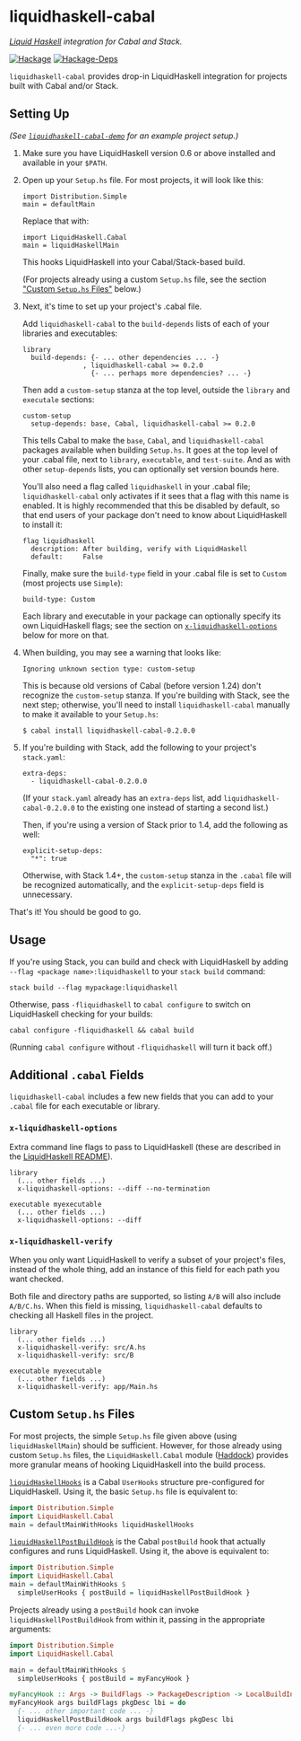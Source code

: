 # liquidhaskell-cabal

*[Liquid Haskell](https://github.com/ucsd-progsys/liquidhaskell/) integration for Cabal and Stack.*

[![Hackage](https://img.shields.io/hackage/v/liquidhaskell-cabal.svg)](https://hackage.haskell.org/package/liquidhaskell-cabal)
[![Hackage-Deps](https://img.shields.io/hackage-deps/v/liquidhaskell-cabal.svg)](http://packdeps.haskellers.com/feed?needle=liquidhaskell-cabal)

`liquidhaskell-cabal` provides drop-in LiquidHaskell integration for projects built with Cabal
and/or Stack.

## Setting Up

*(See [`liquidhaskell-cabal-demo`](https://github.com/spinda/liquidhaskell-cabal-demo) for an
example project setup.)*

1. Make sure you have LiquidHaskell version 0.6 or above installed and available in your `$PATH`.

1. Open up your `Setup.hs` file. For most projects, it will look like this:

   ```
   import Distribution.Simple
   main = defaultMain
   ```

   Replace that with:

   ```
   import LiquidHaskell.Cabal
   main = liquidHaskellMain
   ```

   This hooks LiquidHaskell into your Cabal/Stack-based build.

   (For projects already using a custom `Setup.hs` file, see the section
   ["Custom `Setup.hs` Files"](#custom-setuphs-files) below.)

1. Next, it's time to set up your project's .cabal file.

   Add `liquidhaskell-cabal` to the `build-depends` lists of each of your libraries and
   executables:

   ```
   library
     build-depends: {- ... other dependencies ... -}
                  , liquidhaskell-cabal >= 0.2.0
                    {- ... perhaps more dependencies? ... -}
   ```

   Then add a `custom-setup` stanza at the top level, outside the `library` and `executale`
   sections:

   ```
   custom-setup
     setup-depends: base, Cabal, liquidhaskell-cabal >= 0.2.0
   ```

   This tells Cabal to make the `base`, `Cabal`, and `liquidhaskell-cabal`
   packages available when building `Setup.hs`.  It goes at the top level of
   your .cabal file, next to `library`, `executable`, and `test-suite`. And as
   with other `setup-depends` lists, you can optionally set version bounds here.

   You'll also need a flag called `liquidhaskell` in your .cabal file;
   `liquidhaskell-cabal` only activates if it sees that a flag with this name is
   enabled. It is highly recommended that this be disabled by default, so that
   end users of your package don't need to know about LiquidHaskell to install
   it:

   ```
   flag liquidhaskell
     description: After building, verify with LiquidHaskell
     default:     False
   ```

   Finally, make sure the `build-type` field in your .cabal file is set to
   `Custom` (most projects use `Simple`):

   ```
   build-type: Custom
   ```

   Each library and executable in your package can optionally specify its own
   LiquidHaskell flags; see the section on [`x-liquidhaskell-options`](#x-liquidhaskell-options)
   below for more on that.

1. When building, you may see a warning that looks like:

   ```
   Ignoring unknown section type: custom-setup
   ```

   This is because old versions of Cabal (before version 1.24) don't recognize the `custom-setup`
   stanza. If you're building with Stack, see the next step; otherwise, you'll need to install
   `liquidhaskell-cabal` manually to make it available to your `Setup.hs`:

   ```
   $ cabal install liquidhaskell-cabal-0.2.0.0
   ```

1. If you're building with Stack, add the following to your project's `stack.yaml`:

   ```
   extra-deps:
     - liquidhaskell-cabal-0.2.0.0
   ```

   (If your `stack.yaml` already has an `extra-deps` list, add
   `liquidhaskell-cabal-0.2.0.0` to the existing one instead of starting a
   second list.)

   Then, if you're using a version of Stack prior to 1.4, add the following as well:

   ```
   explicit-setup-deps:
     "*": true
   ```

   Otherwise, with Stack 1.4+, the `custom-setup` stanza in the `.cabal` file
   will be recognized automatically, and the `explicit-setup-deps` field is
   unnecessary.

That's it! You should be good to go.

## Usage

If you're using Stack, you can build and check with LiquidHaskell by adding
`--flag <package name>:liquidhaskell` to your `stack build` command:

```
stack build --flag mypackage:liquidhaskell
```

Otherwise, pass `-fliquidhaskell` to `cabal configure` to switch on
LiquidHaskell checking for your builds:

```
cabal configure -fliquidhaskell && cabal build
```

(Running `cabal configure` without `-fliquidhaskell` will turn it back off.)

## Additional `.cabal` Fields

`liquidhaskell-cabal` includes a few new fields that you can add to your `.cabal` file for each
executable or library.

### `x-liquidhaskell-options`

Extra command line flags to pass to LiquidHaskell (these are described in the
[LiquidHaskell README](https://github.com/ucsd-progsys/liquidhaskell#command-line-options)).

```
library
  (... other fields ...)
  x-liquidhaskell-options: --diff --no-termination

executable myexecutable
  (... other fields ...)
  x-liquidhaskell-options: --diff
```

### `x-liquidhaskell-verify`

When you only want LiquidHaskell to verify a subset of your project's files, instead of the whole
thing, add an instance of this field for each path you want checked.

Both file and directory paths are supported, so listing `A/B` will also include `A/B/C.hs`. When
this field is missing, `liquidhaskell-cabal` defaults to checking all Haskell files in the project.

```
library
  (... other fields ...)
  x-liquidhaskell-verify: src/A.hs
  x-liquidhaskell-verify: src/B

executable myexecutable
  (... other fields ...)
  x-liquidhaskell-verify: app/Main.hs
```

## Custom `Setup.hs` Files

For most projects, the simple `Setup.hs` file given above (using
`liquidHaskellMain`) should be sufficient. However, for those already using
custom `Setup.hs` files, the `LiquidHaskell.Cabal` module
([Haddock](https://hackage.haskell.org/package/liquidhaskell-cabal-0.2.0.0/docs/LiquidHaskell-Cabal.html))
provides more granular means of hooking LiquidHaskell into the build process.

[`liquidHaskellHooks`](https://hackage.haskell.org/package/liquidhaskell-cabal-0.2.0.0/docs/LiquidHaskell-Cabal.html#v:liquidHaskellHooks)
is a Cabal `UserHooks` structure pre-configured for LiquidHaskell. Using it,
the basic `Setup.hs` file is equivalent to:

```haskell
import Distribution.Simple
import LiquidHaskell.Cabal
main = defaultMainWithHooks liquidHaskellHooks
```

[`liquidHaskellPostBuildHook`](https://hackage.haskell.org/package/liquidhaskell-cabal-0.2.0.0/docs/LiquidHaskell-Cabal.html#v:liquidHaskellPostBuildHook)
is the Cabal `postBuild` hook that actually configures and runs LiquidHaskell.
Using it, the above is equivalent to:

```haskell
import Distribution.Simple
import LiquidHaskell.Cabal
main = defaultMainWithHooks $
  simpleUserHooks { postBuild = liquidHaskellPostBuildHook }
```

Projects already using a `postBuild` hook can invoke
`liquidHaskellPostBuildHook` from within it, passing in the appropriate
arguments:

```haskell
import Distribution.Simple
import LiquidHaskell.Cabal

main = defaultMainWithHooks $
  simpleUserHooks { postBuild = myFancyHook }

myFancyHook :: Args -> BuildFlags -> PackageDescription -> LocalBuildInfo -> IO ()
myFancyHook args buildFlags pkgDesc lbi = do
  {- ... other important code ... -}
  liquidHaskellPostBuildHook args buildFlags pkgDesc lbi
  {- ... even more code ...-}
```

